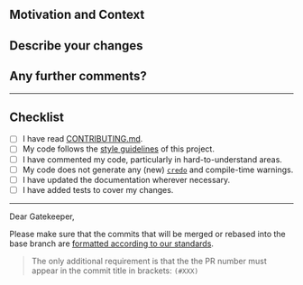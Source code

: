 <!--- Provide a general summary of your changes in the Title above -->
<!--- in NOT MORE THAN 50 characters. Keep it short, pls. -->

## Motivation and Context
<!--- Why is this change required? What problem does it solve? -->
<!--- If it fixes an open issue, please link to the issue here. -->
<!--- If it delivers a story on the Pivotal tracker, please link to it here. -->

## Describe your changes
<!--- List and detail all changes made in this PR. -->

## Any further comments?

<!-- If this is a relatively large or complex change, kick off the discussion by -->
<!-- explaining why you chose the solution you did and what alternatives you -->
<!-- considered, etc... -->

------

## Checklist
<!--- Go over all the following points, and put an `x` in all the boxes that apply. -->
<!--- If you're unsure about any of these, don't hesitate to ask. We're here to help! -->
- [ ] I have read [CONTRIBUTING.md][contributing].
- [ ] My code follows the [style guidelines][contributing] of this project.
- [ ] I have commented my code, particularly in hard-to-understand areas.
- [ ] My code does not generate any (new) [`credo`][credo] and compile-time warnings.
- [ ] I have updated the documentation wherever necessary.
- [ ] I have added tests to cover my changes.

[contributing]: https://github.com/aviabird/snitch/CONTRIBUTING.md
[credo]: https://github.com/rrrene/credo

<!--- DO NOT REMOVE SECTION BELOW -->
------
Dear Gatekeeper,

Please make sure that the commits that will be merged or rebased into the base
branch are [formatted according to our standards](commit-template).

> The only additional requirement is that the the PR number must appear in the
> commit title in brackets: `(#XXX)`

[commit-template]: https://github.com/aviabird/snitch/blob/develop/.git_commit_msg.txt
